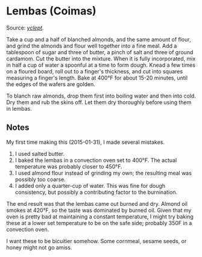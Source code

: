 # Lembas (Coimas)

Source: <cite>[yclept](http://everything2.com/title/lembas)</cite>.

Take a cup and a half of blanched almonds, and the same amount of flour, and grind the almonds and flour well together into a fine meal. Add a tablespoon of sugar and three of butter, a pinch of salt and three of ground cardamom. Cut the butter into the mixture. When it is fully incorporated, mix in half a cup of water a spoonful at a time to form dough. Knead a few times on a floured board, roll out to a finger's thickness, and cut into squares measuring a finger's length. Bake at 400°F for about 15-20 minutes, until the edges of the wafers are golden.

To blanch raw almonds, drop them first into boiling water and then into cold. Dry them and rub the skins off. Let them dry thoroughly before using them in lembas.

## Notes

My first time making this (2015-01-31), I made several mistakes.

1. I used salted butter.
2. I baked the lembas in a convection oven set to 400°F. The actual temperature was probably closer to 450°F.
3. I used almond flour instead of grinding my own; the resulting meal was possibly too coarse.
4. I added only a quarter-cup of water. This was fine for dough consistency, but possibly a contributing factor to the burnination.

The end result was that the lembas came out burned and dry. Almond oil smokes at 420°F, so the taste was dominated by burned oil. Given that my oven is pretty bad at maintaining a constant temperature, I might try baking these at a lower set temperature to be on the safe side; probably 350F in a convection oven.

I want these to be bicuitier somehow. Some cornmeal, sesame seeds, or honey might not go amiss.
